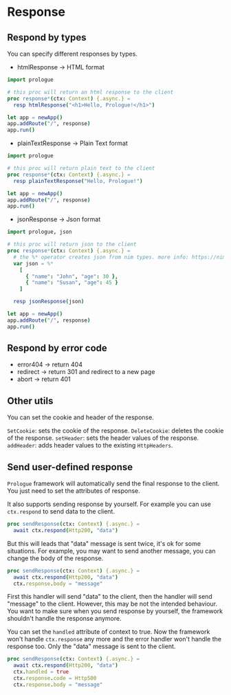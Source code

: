 # Response

## Respond by types

You can specify different responses by types.
- htmlResponse -> HTML format
```nim
import prologue

# this proc will return an html response to the client
proc response*(ctx: Context) {.async.} =
  resp htmlResponse("<h1>Hello, Prologue!</h1>")

let app = newApp()
app.addRoute("/", response)
app.run()
```
- plainTextResponse -> Plain Text format
```nim
import prologue

# this proc will return plain text to the client
proc response*(ctx: Context) {.async.} =
  resp plainTextResponse("Hello, Prologue!")

let app = newApp()
app.addRoute("/", response)
app.run()
```
- jsonResponse -> Json format
```nim
import prologue, json

# this proc will return json to the client
proc response*(ctx: Context) {.async.} =
  # the %* operator creates json from nim types. more info: https://nim-lang.org/docs/json.html
  var json = %* 
    [
      { "name": "John", "age": 30 },
      { "name": "Susan", "age": 45 }
    ]

  resp jsonResponse(json)

let app = newApp()
app.addRoute("/", response)
app.run()
```

## Respond by error code

- error404 -> return 404
- redirect -> return 301 and redirect to a new page
- abort -> return 401

## Other utils

You can set the cookie and header of the response.

`SetCookie`: sets the cookie of the response.
`DeleteCookie`: deletes the cookie of the response.
`setHeader`: sets the header values of the response.
`addHeader`: adds header values to the existing `HttpHeaders`.

## Send user-defined response

`Prologue` framework will automatically send the final response to the client. You just need to set the attributes of response.

It also supports sending response by yourself. For example you can use `ctx.respond` to send data to the client.

```nim
proc sendResponse(ctx: Context) {.async.} =
  await ctx.respond(Http200, "data")
```

But this will leads that "data" message is sent twice, it's ok for some situations. For example, you may want to send another message, you can change the body of the response. 

```nim
proc sendResponse(ctx: Context) {.async.} =
  await ctx.respond(Http200, "data")
  ctx.response.body = "message"
```

First this handler will send "data" to the client, then the handler will send "message" to the client. However, this may be not the intended behaviour. You want to make sure when you send response by yourself, the framework shouldn't handle the response anymore.

You can set the `handled` attribute of context to true. Now the framework won't handle `ctx.response` any more and the error handler won't handle the response too. Only the "data" message is sent to the client.

```nim
proc sendResponse(ctx: Context) {.async.} =
  await ctx.respond(Http200, "data")
  ctx.handled = true
  ctx.response.code = Http500
  ctx.response.body = "message"
```
